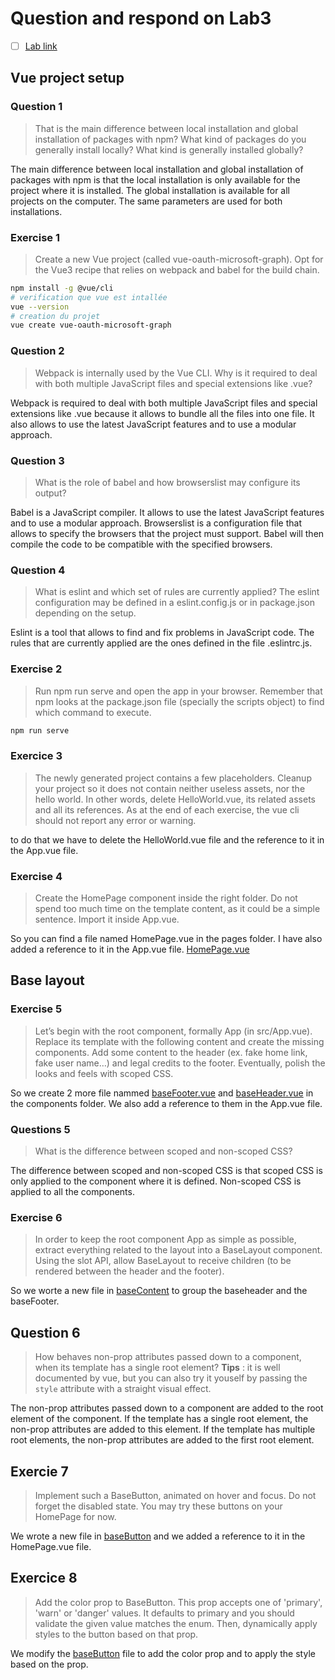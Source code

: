 # Question and respond on Lab3

- [ ] [Lab link](https://thomas-veillard.fr/front-end-web-development/vue/01-vue-practical-activity-part-n1/)

## Vue project setup

### Question 1

> That is the main difference between local installation and global installation of packages with npm? What kind of packages do you generally install locally? What kind is generally installed globally?

The main difference between local installation and global installation of packages with npm is that the local installation is only available for the project where it is installed. The global installation is available for all projects on the computer. The same parameters are used for both installations.

### Exercise 1

> Create a new Vue project (called vue-oauth-microsoft-graph). Opt for the Vue3 recipe that relies on webpack and babel for the build chain.

```bash
npm install -g @vue/cli
# verification que vue est intallée
vue --version
# creation du projet
vue create vue-oauth-microsoft-graph
```

### Question 2

> Webpack is internally used by the Vue CLI. Why is it required to deal with both multiple JavaScript files and special extensions like .vue?

Webpack is required to deal with both multiple JavaScript files and special extensions like .vue because it allows to bundle all the files into one file. It also allows to use the latest JavaScript features and to use a modular approach.

### Question 3

> What is the role of babel and how browserslist may configure its output?

Babel is a JavaScript compiler. It allows to use the latest JavaScript features and to use a modular approach. Browserslist is a configuration file that allows to specify the browsers that the project must support. Babel will then compile the code to be compatible with the specified browsers.

### Question 4

> What is eslint and which set of rules are currently applied? The eslint configuration may be defined in a eslint.config.js or in package.json depending on the setup.

Eslint is a tool that allows to find and fix problems in JavaScript code. The rules that are currently applied are the ones defined in the file .eslintrc.js.

### Exercise 2

> Run npm run serve and open the app in your browser. Remember that npm looks at the package.json file (specially the scripts object) to find which command to execute.

```bash
npm run serve
```

### Exercice 3

> The newly generated project contains a few placeholders. Cleanup your project so it does not contain neither useless assets, nor the hello world. In other words, delete HelloWorld.vue, its related assets and all its references. As at the end of each exercise, the vue cli should not report any error or warning.

to do that we have to delete the HelloWorld.vue file and the reference to it in the App.vue file.

### Exercise 4

> Create the HomePage component inside the right folder. Do not spend too much time on the template content, as it could be a simple sentence. Import it inside App.vue.

So you can find a file named HomePage.vue in the pages folder. I have also added a reference to it in the App.vue file.
[HomePage.vue](./vue-oauth-microsoft-graph/src/pages/HomePage.vue)

## Base layout

### Exercise 5

> Let’s begin with the root component, formally App (in src/App.vue). Replace its template with the following content and create the missing components. Add some content to the header (ex. fake home link, fake user name…) and legal credits to the footer. Eventually, polish the looks and feels with scoped CSS.

So we create 2 more file nammed [baseFooter.vue](./vue-oauth-microsoft-graph/src/components/baseFooter.vue) and [baseHeader.vue](./vue-oauth-microsoft-graph/src/components/baseHeader.vue) in the components folder. We also add a reference to them in the App.vue file.

### Questions 5

> What is the difference between scoped and non-scoped CSS?

The difference between scoped and non-scoped CSS is that scoped CSS is only applied to the component where it is defined. Non-scoped CSS is applied to all the components.

### Exercise 6

> In order to keep the root component App as simple as possible, extract everything related to the layout into a BaseLayout component. Using the slot API, allow BaseLayout to receive children (to be rendered between the header and the footer).

So we worte a new file in [baseContent](Lab3\vue-oauth-microsoft-graph\src\components\baseContent.vue) to group the baseheader and the baseFooter.

## Question 6

> How behaves non-prop attributes passed down to a component, when its template has a single root element? **Tips** : it is well documented by vue, but you can also try it youself by passing the `style` attribute with a straight visual effect.

The non-prop attributes passed down to a component are added to the root element of the component. If the template has a single root element, the non-prop attributes are added to this element. If the template has multiple root elements, the non-prop attributes are added to the first root element.

## Exercie 7

> Implement such a BaseButton, animated on hover and focus. Do not forget the disabled state. You may try these buttons on your HomePage for now.

We wrote a new file in [baseButton](Lab3\vue-oauth-microsoft-graph\src\components\baseButton.vue) and we added a reference to it in the HomePage.vue file.

## Exercice 8

> Add the color prop to BaseButton. This prop accepts one of 'primary', 'warn' or 'danger' values. It defaults to primary and you should validate the given value matches the enum. Then, dynamically apply styles to the button based on that prop.

We modify the [baseButton](Lab3\vue-oauth-microsoft-graph\src\components\baseButton.vue) file to add the color prop and to apply the style based on the prop.
